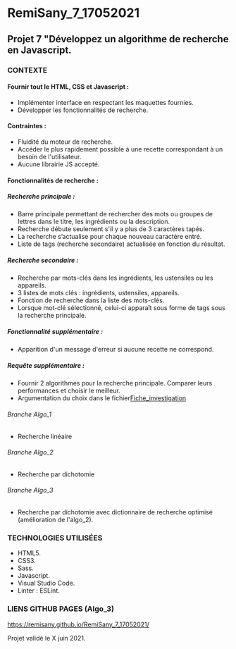 # RemiSany_7_17052021

## Projet 7 "Développez un algorithme de recherche en Javascript.

### CONTEXTE

#### Fournir tout le HTML, CSS et Javascript :
- Implémenter interface en respectant les maquettes fournies.
- Développer les fonctionnalités de recherche.

#### Contraintes :
- Fluidité du moteur de recherche.
- Accéder le plus rapidement possible à une recette correspondant à un besoin de l'utilisateur.
- Aucune librairie JS accepté.

#### Fonctionnalités de recherche :

##### Recherche principale :
- Barre principale permettant de rechercher des mots ou groupes de lettres dans le titre, les ingrédients ou la description.
- Recherche débute seulement s'il y a plus de 3 caractères tapés.
- La recherche s’actualise pour chaque nouveau caractère entré.
- Liste de tags (recherche secondaire) actualisée en fonction du résultat.

##### Recherche secondaire :
- Recherche par mots-clés dans les ingrédients, les ustensiles ou les appareils.
- 3 listes de mots clés : ingrédients, ustensiles, appareils.
- Fonction de recherche dans la liste des mots-clés.
- Lorsque mot-clé sélectionné, celui-ci apparaît sous forme de tags sous la recherche principale.

##### Fonctionnalité supplémentaire :
- Apparition d'un message d'erreur si aucune recette ne correspond.

##### Requête supplémentaire :
- Fournir 2 algorithmes pour la recherche principale. Comparer leurs performances et choisir le meilleur.
- Argumentation du choix dans le fichier[Fiche_investigation](./Fiche_Investigation.pdf)

###### Branche Algo_1
- Recherche linéaire

###### Branche Algo_2
- Recherche par dichotomie

###### Branche Algo_3
- Recherche par dichotomie avec dictionnaire de recherche optimisé (amélioration de l'algo_2).

### TECHNOLOGIES UTILISÉES
- HTML5.
- CSS3.
- Sass.
- Javascript.
- Visual Studio Code.
- Linter : ESLint.

### LIENS GITHUB PAGES (Algo_3)
https://remisany.github.io/RemiSany_7_17052021/

Projet validé le X juin 2021.

